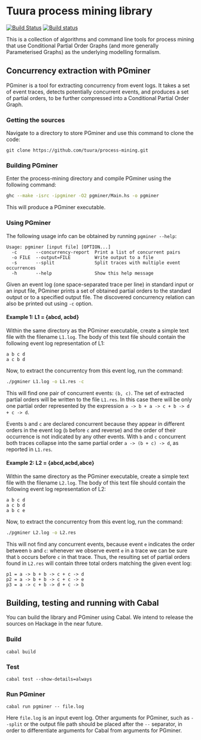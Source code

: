 # Tuura process mining library
[![Build Status](https://travis-ci.org/tuura/process-mining.svg?branch=master)](https://travis-ci.org/tuura/process-mining) [![Build status](https://ci.appveyor.com/api/projects/status/880cv23mcpfx6n4k/branch/master?svg=true)](https://ci.appveyor.com/project/snowleopard/process-mining/branch/master)

This is a collection of algorithms and command line tools for process mining that use Conditional Partial Order Graphs (and more generally Parameterised Graphs) as the underlying modelling formalism.

## Concurrency extraction with PGminer

PGminer is a tool for extracting concurrency from event logs. It takes a set of event traces, detects potentially concurrent events, and produces a set of partial orders, to be further compressed into a Conditional Partial Order Graph.

### Getting the sources

Navigate to a directory to store PGminer and use this command to clone the code:

`git clone https://github.com/tuura/process-mining.git`

### Building PGminer

Enter the process-mining directory and compile PGminer using the following command:

```bash
ghc --make -isrc -ipgminer -O2 pgminer/Main.hs -o pgminer
```

This will produce a PGminer executable.

### Using PGminer

The following usage info can be obtained by running `pgminer --help`:
```
Usage: pgminer [input file] [OPTION...]
  -c       --concurrency-report  Print a list of concurrent pairs
  -o FILE  --output=FILE         Write output to a file
  -s       --split               Split traces with multiple event occurrences
  -h       --help                Show this help message
```
Given an event log (one space-separated trace per line) in standard input or an input file, PGminer prints a set of obtained partial orders to the standard output or to a specified output file. The discovered concurrency relation can also be printed out using `-c` option.

#### Example 1: L1 = {abcd, acbd}

Within the same directory as the PGminer executable, create a simple text file with the filename `L1.log`. The body of this text file should contain the following event log representation of L1:

```
a b c d
a c b d
```

Now, to extract the concurrentcy from this event log, run the command:

```bash
./pgminer L1.log -o L1.res -c
```

This will find one pair of concurrent events: `(b, c)`. The set of extracted partial orders will be written to the file `L1.res`. In this case there will be only one partial order represented by the expression `a -> b + a -> c + b -> d + c -> d`.

Events `b` and `c` are declared concurrent because they appear in different orders in the event log (`b` before `c` and reverse) and the order of their occurrence is not indicated by any other events. With `b` and `c` concurrent both traces collapse into the same partial order `a -> (b + c) -> d`, as reported in `L1.res`.

#### Example 2: L2 = {abcd,acbd,abce}

Within the same directory as the PGminer executable, create a simple text file with the filename `L2.log`. The body of this text file should contain the following event log representation of L2:

```
a b c d
a c b d
a b c e
```

Now, to extract the concurrentcy from this event log, run the command:

```bash
./pgminer L2.log -o L2.res
```

This will not find any concurrent events, because event `e` indicates the order between `b` and `c`: whenever we observe event `e` in a trace we can be sure that `b` occurs before `c` in that trace. Thus, the resulting set of partial orders found in `L2.res` will contain three total orders matching the given event log:

```
p1 = a -> b + b -> c + c -> d
p2 = a -> b + b -> c + c -> e
p3 = a -> c + b -> d + c -> b
```

## Building, testing and running with Cabal

You can build the library and PGminer using Cabal. We intend to release the sources on Hackage in the near future.

### Build

	cabal build

### Test

	cabal test --show-details=always

### Run PGminer

	cabal run pgminer -- file.log

Here `file.log` is an input event log. Other arguments for PGminer, such as `--split` or the output file path should be placed after the `--` separator, in order to differentiate arguments for Cabal from arguments for PGminer. 
